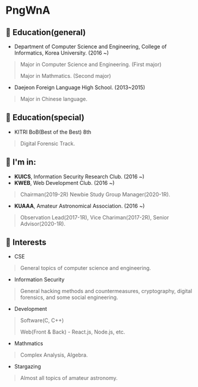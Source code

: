 # PngWnA

## 🌱 Education(general)
* Department of Computer Science and Engineering, College of Informatics, Korea University. (2016 ~)
> Major in Computer Science and Engineering. (First major)
>
> Major in Mathmatics. (Second major)


* Daejeon Foreign Language High School. (2013~2015)
> Major in Chinese language.

## 🌱 Education(special)
* KITRI BoB(Best of the Best) 8th
> Digital Forensic Track.


## 👯 I'm in:
* **KUICS**, Information Security Research Club. (2016 ~)
* **KWEB**, Web Development Club. (2016 ~)
> Chairman(2019-2R) Newbie Study Group Manager(2020-1R).
* **KUAAA**, Amateur Astronomical Association. (2016 ~)
> Observation Lead(2017-1R), Vice Chariman(2017-2R), Senior Advisor(2020-1R).


## 🔭 Interests
* CSE
> General topics of computer science and engineering.
* Information Security
> General hacking methods and countermeasures, cryptography, digital forensics, and some social engineering.
* Development
> Software(C, C++)
>
> Web(Front & Back) - React.js, Node.js, etc.
* Mathmatics
> Complex Analysis, Algebra.
* Stargazing
> Almost all topics of amateur astronomy.



<!--
**PngWnA/PngWnA** is a ✨ _special_ ✨ repository because its `README.md` (this file) appears on your GitHub profile.

Here are some ideas to get you started:

- 🔭 I’m currently working on ...
- 🌱 I’m currently learning ...
- 👯 I’m looking to collaborate on ...
- 🤔 I’m looking for help with ...
- 💬 Ask me about ...
- 📫 How to reach me: ...
- 😄 Pronouns: ...
- ⚡ Fun fact: ...
-->

